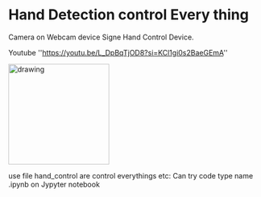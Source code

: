 # Hand Detection control Every thing

Camera on Webcam device 
Signe Hand Control Device.

Youtube ''https://youtu.be/L_DpBqTjOD8?si=KCl1gi0s2BaeGEmA''

<img src="https://i.ytimg.com/an_webp/L_DpBqTjOD8/mqdefault_6s.webp?du=3000&sqp=CJLMgqsG&rs=AOn4CLCfZY-PCzTvr_DxqcZm_qFrObXpQw" alt="drawing" width="200"/>

use file hand_control are control everythings
etc: Can try code type name .ipynb on Jypyter notebook
